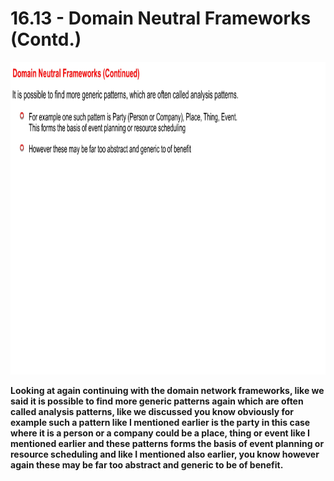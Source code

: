 # 16.13 - Domain Neutral Frameworks (Contd.)

<img src="/images/16_13_01.jpg" width="800" height="500">

**Looking at again continuing with the domain network frameworks, like we said it is possible to find more generic patterns again which are often called analysis patterns, like we discussed you know obviously for example such a pattern like I mentioned earlier is the party in this case where it is a person or a company could be a place, thing or event like I mentioned earlier and these patterns forms the basis of event planning or resource scheduling and like I mentioned also earlier, you know however again these may be far too abstract and generic to be of benefit.**